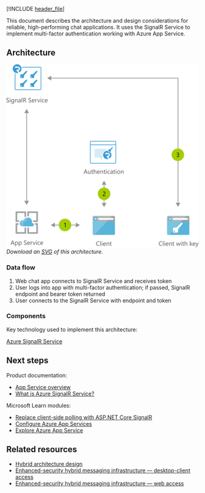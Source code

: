 [!INCLUDE [header_file](../../../includes/sol-idea-header.md)]

This document describes the architecture and design considerations for reliable, high-performing chat applications.
It uses the SignalR Service to implement multi-factor authentication working with Azure App Service.

## Architecture

![Architecture Diagram](../media/cross-platform-chat.png)
*Download an [SVG](../media/cross-platform-chat.svg) of this architecture.*

### Data flow

1. Web chat app connects to SignalR Service and receives token
1. User logs into app with multi-factor authentication; if passed, SignalR endpoint and bearer token returned
1. User connects to the SignalR Service with endpoint and token

### Components

Key technology used to implement this architecture:

[Azure SignalR Service](https://azure.microsoft.com/services/signalr-service)

## Next steps

Product documentation:

- [App Service overview](/azure/app-service/overview)
- [What is Azure SignalR Service?](/azure/azure-signalr/signalr-overview)

Microsoft Learn modules:

- [Replace client-side polling with ASP.NET Core SignalR](/learn/modules/aspnet-core-signalr-polling-fix)
- [Configure Azure App Services](/learn/modules/configure-azure-app-services)
- [Explore Azure App Service](/learn/modules/introduction-to-azure-app-service)

## Related resources

- [Hybrid architecture design](../../hybrid/hybrid-start-here.md)
- [Enhanced-security hybrid messaging infrastructure — desktop-client access](../../example-scenario/hybrid/secure-hybrid-messaging-client.yml)
- [Enhanced-security hybrid messaging infrastructure — web access](../../example-scenario/hybrid/secure-hybrid-messaging-web.yml)

